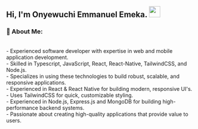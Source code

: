 ## Hi, I'm Onyewuchi Emmanuel Emeka. <img src="https://media.giphy.com/media/WUlplcMpOCEmTGBtBW/giphy.gif" width="30">


### 💫 About Me:

<br/>- Experienced software developer with expertise in web and mobile application development.<br>- Skilled in Typescript, JavaScript, React, React-Native, TailwindCSS, and Node.js.<br>- Specializes in using these technologies to build robust, scalable, and responsive applications.<br>- Experienced in React & React Native for building modern, responsive UI's.<br>- Uses TailwindCSS for quick, customizable styling.<br>- Experienced in Node.js, Express.js and MongoDB for building high-performance backend systems.<br>- Passionate about creating high-quality applications that provide value to users.



